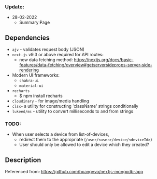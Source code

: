 ### Update:
- 28-02-2022
    - Summary Page

## Dependencies
- `ajv` - validates request body (JSON)
- `next.js` v9.3 or above required for API routes:
    - new data fetching method: https://nextjs.org/docs/basic-features/data-fetching/overview#getserversideprops-server-side-rendering
- Modern UI frameworks:
    - `chakra-ui`
    - `material-ui`
- `recharts`
    - $ npm install recharts
- `cloudinary` - for image/media handling
- `clsx`- a utility for constructing 'className' strings conditionally
- `lukeed/ms` - utility to convert milliseconds to and from strings


### TODO:
- When user selects a device from list-of-devices,
  - redirect them to the appropriate (`/user/<user>/device/<deviceId>`)
  - User should only be allowed to edit a device which they created?

## Description
Referenced from: https://github.com/hoangvvo/nextjs-mongodb-app